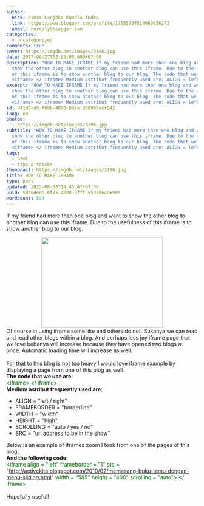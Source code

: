 ```yaml
---
author:
  nick: Dimas Lanjaka Kumala Indra
  link: https://www.blogger.com/profile/17555754514989936273
  email: noreply@blogger.com
categories:
  - uncategorized
comments: true
cover: https://imgdb.net/images/3196.jpg
date: 2017-09-27T02:03:00.000+07:00
description: "HOW TO MAKE IFRAME If my friend had more than one blog and want to
  show the other blog to another blog can use this iframe. Due to the usefulness
  of this iframe is to show another blog to our blog. The code that we use are:
  <iframe> </ iframe> Medium astribut frequently used are: ALIGN = left / "
excerpt: "HOW TO MAKE IFRAME If my friend had more than one blog and want to
  show the other blog to another blog can use this iframe. Due to the usefulness
  of this iframe is to show another blog to our blog. The code that we use are:
  <iframe> </ iframe> Medium astribut frequently used are: ALIGN = left / "
id: d41d8cd9-f00b-4888-804e-800998ecf842
lang: en
photos:
  - https://imgdb.net/images/3196.jpg
subtitle: "HOW TO MAKE IFRAME If my friend had more than one blog and want to
  show the other blog to another blog can use this iframe. Due to the usefulness
  of this iframe is to show another blog to our blog. The code that we use are:
  <iframe> </ iframe> Medium astribut frequently used are: ALIGN = left / "
tags:
  - html
  - tips & tricks
thumbnail: https://imgdb.net/images/3196.jpg
title: HOW TO MAKE IFRAME
type: post
updated: 2023-08-08T14:45:47+07:00
uuid: 5dc6d6d0-6f25-4888-8fff-55dab64969dd
wordcount: 534
---
```


If my friend had more than one blog and want to show the other blog to another blog can use this iframe. Due to the usefulness of this iframe is to show another blog to our blog. <br><div class="separator" style="clear: both; text-align: center;"><a href="https://imgdb.net/images/3196.jpg" imageanchor="1" style="margin-left: 1em; margin-right: 1em;" rel="noopener noreferer nofollow"><img border="0" data-original-height="332" data-original-width="443" height="239" src="https://imgdb.net/images/3196.jpg" width="320"></a></div>Of course in using iframe some like and others do not. Sukanya we can read and read other blogs within a blog. And perhaps less joy iframe page that we love bebanya will increase because they have opened two blogs at once. Automatic loading time will increase as well. <br><br>For that to this blog is not too heavy I would love iframe example by displaying a page from one of this blog as well. <br><b>The code that we use are:</b> <br><span style="color: #006600;">&lt;iframe&gt; &lt;/ iframe&gt;</span> <br><b>Medium astribut frequently used are:</b> <br><ul><li> ALIGN = "left / right" </li><li> FRAMEBORDER = "borderline" </li><li> WIDTH = "width" </li><li> HEIGHT = "high" </li><li> SCROLLING = "auto / yes / no" </li><li> SRC = "url address to be in the show" </li></ul>Below is an example of iframes zoom I took from one of the pages of this blog. <br><b>And the following code:</b> <br><span style="color: #006600;">&lt;iframe align = "left" frameborder = "1" src = "http://activekita.blogspot.com/2010/02/memasang-buku-tamu-dengan-menu-sliding.html" width = "585" height = "400" scrolling = "auto"&gt; &lt;/ iframe&gt;</span> <br><br>Hopefully useful!
